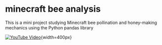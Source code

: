 # minecraft bee analysis
This is a mini project studying Minecraft bee pollination and honey-making mechanics using the Python pandas library

[![YouTube Video](https://i.imgur.com/UNhhZV0.png)](https://www.youtube.com/watch?v=o25igBTF4Rk){width=400px}
